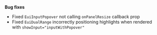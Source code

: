 **Bug fixes**

- Fixed `EuiInputPopover` not calling `onPanelResize` callback prop
- Fixed `EuiDualRange` incorrectly positioning highlights when rendered with `showInput="inputWithPopover"`
